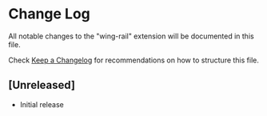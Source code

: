# Change Log

All notable changes to the "wing-rail" extension will be documented in this file.

Check [Keep a Changelog](http://keepachangelog.com/) for recommendations on how to structure this file.

## [Unreleased]

- Initial release